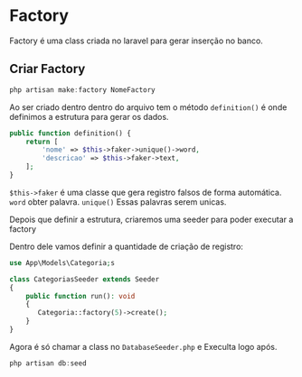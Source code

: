 # Factory

Factory é uma class criada no laravel para gerar inserção no banco.

## Criar Factory

```csharp
php artisan make:factory NomeFactory
```

Ao ser criado dentro dentro do arquivo tem o método `definition()` é onde definimos a estrutura para gerar os dados.

```php
public function definition() {
    return [
        'nome' => $this->faker->unique()->word,
        'descricao' => $this->faker->text,
    ];
}
```

`$this->faker` é uma classe que gera registro falsos de forma automática.
`word` obter palavra.
`unique()` Essas palavras serem unicas.

Depois que definir a estrutura, criaremos uma seeder para poder executar a factory

Dentro dele vamos definir a quantidade de criação de registro:

```php
use App\Models\Categoria;s

class CategoriasSeeder extends Seeder
{
    public function run(): void
    {
       Categoria::factory(5)->create();
    }
}
```

Agora é só chamar a class no `DatabaseSeeder.php`
e Execulta logo após.

```csharp
php artisan db:seed
```
